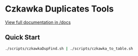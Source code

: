 # Czkawka Duplicates Tools

[View full documentation in /docs](docs/README.md)

## Quick Start
```bash
./scripts/czkawkaDupFind.sh | ./scripts/czkawka_to_table.sh

